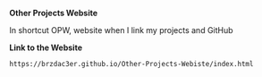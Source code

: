 **Other Projects Website**

In shortcut OPW, website when I link my projects and GitHub

**Link to the Website**
    
    https://brzdac3er.github.io/Other-Projects-Webiste/index.html
